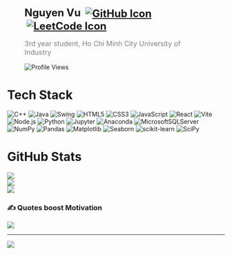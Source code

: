 

<!-- Profile Header (Name and Titles) -->
<div style="margin-top: 80px; text-align: left; padding: 0 40px;">
  <h1 style="font-size: 24px; margin-bottom: 5px;">
    Nguyen Vu
    <!-- Badge Icons (Only Icons, No Names) -->
    <a href="https://github.com/iamnguyenvu/iamnguyenvu">
      <img src="https://img.shields.io/static/v1?label=&message=GitHub&color=181717&logo=github&logoColor=white" alt="GitHub Icon" style="vertical-align: middle; margin-left: 5px;">
  </a>
  <a href="https://leetcode.com/u/nguyenvu38/">
      <img src="https://img.shields.io/badge/LeetCode-FFA116?style=plastic&logo=leetcode&logoColor=black" alt="LeetCode Icon" style="vertical-align: middle; margin-left: 5px;">
  </a>


  </h1>
  <p style="font-size: 16px; color: gray;">
    3rd year student, Ho Chi Minh City University of Industry
  </p>
    
  ![Profile Views](https://komarev.com/ghpvc/?username=iamnguyenvu&label=Profile%20Views&color=blue&style=plastic)
</div>
<!--
- Focus on digital strategy, growth strategy, and strategic cost reduction in software development.
- Lead the development of analytics functions and drive the product delivery process for successful product launches.
- Explore the application of AI, Machine Learning, and Generative AI to increase business ROI and profitability.
-->
<!--
# Services  [![Request Services](https://img.shields.io/badge/Request%20Services-007bff?style=flat-square&logo=appveyor&logoColor=white)](https://forms.gle/aYosns49wa8MgVKj6)
<!--
1. Career Coaching
2. Project/Product Management (Digital Transformation, Data & AI)
  - ERP Management
  - App Development (UX/UI, API, DB)
  - Data Pipeline (GCP, AWS, Azure)
  - Advanced Analytics (LLM, AI, ML)
  - FinTech (Automation, Payments, Compliance)
  -->
<!--
### 💡 Unique Value Proposition  
Specializing in cost-effective, scalable solutions tailored to start-ups with limited tech knowledge and budgets.

<!--
<div style="display: flex; overflow-x: auto; gap: 10px; padding: 10px 0;">
    <img src="https://media.licdn.com/dms/image/v2/D5633AQFDX_mKGMQtmQ/productpage-image_1128_635/productpage-image_1128_635/0/1725761416228?e=1728784800&v=beta&t=tSpmqeVtod9satKsJa-4K7mIEoWIj73uRagYAZbqW6I" alt="AI | Machine Learning | LLM Solution" style="width: 200px; height: 150px; border-radius: 8px;">
    <img src="https://media.licdn.com/dms/image/v2/D5633AQGXbSjEmNprAA/productpage-image_1128_635/productpage-image_1128_635/0/1725761532360?e=1728784800&v=beta&t=ZhU4UUAAoHdnq2S20N7QWyyjlL4Z6Kpdce4CRWufImY" alt="Data Warehouse | Data Pipeline (GCP, AWS, Azure)" style="width: 200px; height: 150px; border-radius: 8px;">    
    <img src="https://media.licdn.com/dms/image/v2/D5633AQH42Qbm5jR2Qg/productpage-image_1128_635/productpage-image_1128_635/0/1725761657287?e=1728784800&v=beta&t=HpaAGJu1KUtOEnHosCkoCSdE9Sct_81fKYXuXpIh66g" alt="ERP Centralized System (SAP, Odoo, Dynamic 365, Oracle)" style="width: 200px; height: 150px; border-radius: 8px;">    
    <img src="https://media.licdn.com/dms/image/v2/D5633AQGqeYsOQMy0Jg/productpage-image_1128_635/productpage-image_1128_635/0/1725762051204?e=1728784800&v=beta&t=TSGf5Wp_c4N39yn3MN9EmKbfOUSuj4YRLVLMtmkUbLQ" alt="Fintech (Blockchain | Crypto | Online Banking | Digital Payments" style="width: 200px; height: 150px; border-radius: 8px;">
</div>


📍 Location: Remote  
💰 Contact for price

# Commitments

- 100% Job Done: Leveraging experience and expertise to deliver results
- <24-Hour Response: Committed to prompt communication and issue resolution
- Client Satisfaction: Focused on delivering value and exceeding expectations
- Continuous Improvement: Always looking for ways to optimize and enhance the process


# Frequently Asked Questions
**Why don't I have a Portfolio?**

I keep my client's projects CONFIDENTIAL to respect their privacy. And YOURS, too! If you'd like to see examples of my work, feel free to contact me.

**Can I sign an NDA?**

Absolutely, I can sign an NDA. However, the best protection is working with trustworthy professionals. I respect my clients' privacy, and my reputation is on the line. I can provide a standard NDA or feel free to send your own.

# Contact
- [Request a service](https://forms.gle/aYosns49wa8MgVKj6)
- Book a call
-->
# Tech Stack

![C++](https://img.shields.io/badge/C++-00599C?style=plastic&logo=c%2b%2b&logoColor=white)
![Java](https://img.shields.io/badge/Java-%23ED8B00.svg?style=plastic&logo=openjdk&logoColor=white)
![Swing](https://img.shields.io/badge/Swing-%23ED8B00.svg?style=plastic&logo=java&logoColor=white)
![HTML5](https://img.shields.io/badge/HTML5-%23E34F26.svg?style=plastic&logo=html5&logoColor=white)
![CSS3](https://img.shields.io/badge/CSS3-%231572B6.svg?style=plastic&logo=css3&logoColor=white)
![JavaScript](https://img.shields.io/badge/JavaScript-%23F7DF1E.svg?style=plastic&logo=javascript&logoColor=black)
![React](https://img.shields.io/badge/React-%2361DAFB.svg?style=plastic&logo=react&logoColor=black)
![Vite](https://img.shields.io/badge/Vite-%23646CFF.svg?style=plastic&logo=vite&logoColor=white)
![Node.js](https://img.shields.io/badge/Node.js-%23339933.svg?style=plastic&logo=node.js&logoColor=white)
![Python](https://img.shields.io/badge/python-3670A0?style=plastic&logo=python&logoColor=ffdd54) 
![Jupyter](https://img.shields.io/badge/Jupyter-%23F37626.svg?style=plastic&logo=Jupyter&logoColor=white)
![Anaconda](https://img.shields.io/badge/Anaconda-%2344A833.svg?style=plastic&logo=anaconda&logoColor=white) 
![MicrosoftSQLServer](https://img.shields.io/badge/Microsoft%20SQL%20Server-CC2927?style=plastic&logo=microsoft%20sql%20server&logoColor=white) 
![NumPy](https://img.shields.io/badge/numpy-%23013243.svg?style=plastic&logo=numpy&logoColor=white) 
![Pandas](https://img.shields.io/badge/pandas-%23150458.svg?style=plastic&logo=pandas&logoColor=white) 
![Matplotlib](https://img.shields.io/badge/Matplotlib-%230084C8.svg?style=plastic&logo=Matplotlib&logoColor=white)
![Seaborn](https://img.shields.io/badge/Seaborn-%232E77BC.svg?style=plastic&logo=Seaborn&logoColor=white)
![scikit-learn](https://img.shields.io/badge/scikit--learn-%23F7931E.svg?style=plastic&logo=scikit-learn&logoColor=white) 
![SciPy](https://img.shields.io/badge/SciPy-%230C55A5.svg?style=plastic&logo=scipy&logoColor=white) 


# GitHub Stats
![](https://github-readme-stats.vercel.app/api?username=iamnguyenvu&theme=dark&hide_border=false&include_all_commits=true&count_private=true)<br/>
![](https://github-readme-streak-stats.herokuapp.com/?user=iamnguyenvu&theme=dark&hide_border=false)<br/>
![](https://github-readme-stats.vercel.app/api/top-langs/?username=iamnguyenvu&theme=dark&hide_border=false&include_all_commits=true&count_private=true&layout=compact)

### ✍️ Quotes boost Motivation
![](https://quotes-github-readme.vercel.app/api?type=horizontal&theme=radical)

---
[![](https://visitcount.itsvg.in/api?id=yennhi95zz&icon=0&color=0)](https://visitcount.itsvg.in)

<!-- Proudly created with GPRM ( https://gprm.itsvg.in ) -->

